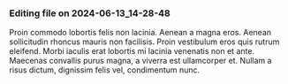 

### Editing file on 2024-06-13_14-28-48

Proin commodo lobortis felis non lacinia. Aenean a magna eros. Aenean sollicitudin rhoncus mauris non facilisis. Proin vestibulum eros quis rutrum eleifend. Morbi iaculis erat lobortis mi lacinia venenatis non et ante. Maecenas convallis purus magna, a viverra est ullamcorper et. Nullam a risus dictum, dignissim felis vel, condimentum nunc.


